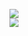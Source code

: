 [![](https://img.shields.io/badge/Made%20With-Github%20Spray-lightgrey.svg?style=for-the-badge&logo=github)](https://github.com/Annihil/github-spray#25305)  
[![](https://i.imgur.com/2DrTn0Z.gif)](https://github.com/Annihil/github-spray)